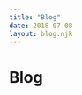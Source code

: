 ```yaml
---
title: "Blog"
date: 2018-07-08
layout: blog.njk
---
```


<h1 class="page-title">Blog</h1>

<style>
.archive {
  padding-left: 0;
}

.archive__post {
  display: flex;
  list-style: none;
  margin-left: 0;
  margin-bottom: 0.6em;
  padding-bottom: 0.6rem;
  border-bottom: 1px solid var(--border-color-light);
}

.archive__title {
  flex: 1 1 auto;
  font-weight: var(--weight-bold);
}

.archive__date {
  flex: 0 0 7rem;
  text-align: right;
  font-weight: var(--weight-bold);
  color: var(--muted-color);
}
</style>
